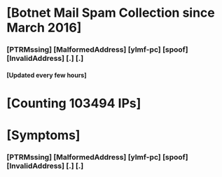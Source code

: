 # [Botnet Mail Spam Collection since March 2016]
### [PTRMssing] [MalformedAddress] [ylmf-pc] [spoof] [InvalidAddress] [.] [.]
#### [Updated every few hours]

# [Counting 103494 IPs]

# [Symptoms] 
###   [PTRMssing] [MalformedAddress] [ylmf-pc] [spoof] [InvalidAddress] [.] [.]

